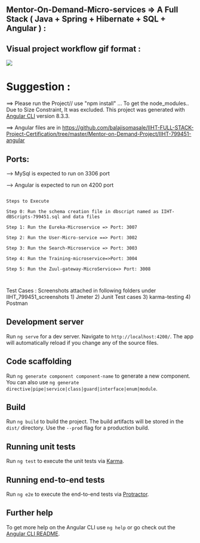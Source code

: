 ## Mentor-On-Demand-Micro-services => A Full Stack ( Java + Spring + Hibernate + SQL + Angular ) :
## Visual project workflow gif format :
![](https://github.com/balajisomasale/IIHT-FULL-STACK-Project-Certification/blob/master/Mentor%20On%20Demand-Images/Mentor-on-Demand.gif)




# Suggestion : 
==> Please run the Project// use "npm install" ... To get the node_modules.. Due to Size Constraint, It was excluded.
This project was generated with [Angular CLI](https://github.com/angular/angular-cli) version 8.3.3.

==> Angular files are in https://github.com/balajisomasale/IIHT-FULL-STACK-Project-Certification/tree/master/Mentor-on-Demand-Project/IIHT-799451-angular

## Ports:

--> MySql is expected to run on 3306 port

--> Angular is expected to run on 4200 port 


````````````

Steps to Execute

Step 0: Run the schema creation file in dbscript named as IIHT-dBScripts-799451.sql and data files

Step 1: Run the Eureka-Microservice => Port: 3007

Step 2: Run the User-Micro-service ==> Port: 3002

Step 3: Run the Search-Microservice => Port: 3003

Step 4: Run the Training-microservice=>Port: 3004

Step 5: Run the Zuul-gateway-MicroService=> Port: 3008



````````````````
Test Cases : Screenshots attached in following folders under IIHT_799451_screenshots
	1) Jmeter
	2) Junit Test cases
	3) karma-testing
	4) Postman



## Development server

Run `ng serve` for a dev server. Navigate to `http://localhost:4200/`. The app will automatically reload if you change any of the source files.

## Code scaffolding

Run `ng generate component component-name` to generate a new component. You can also use `ng generate directive|pipe|service|class|guard|interface|enum|module`.

## Build

Run `ng build` to build the project. The build artifacts will be stored in the `dist/` directory. Use the `--prod` flag for a production build.

## Running unit tests

Run `ng test` to execute the unit tests via [Karma](https://karma-runner.github.io).

## Running end-to-end tests

Run `ng e2e` to execute the end-to-end tests via [Protractor](http://www.protractortest.org/).

## Further help

To get more help on the Angular CLI use `ng help` or go check out the [Angular CLI README](https://github.com/angular/angular-cli/blob/master/README.md).
